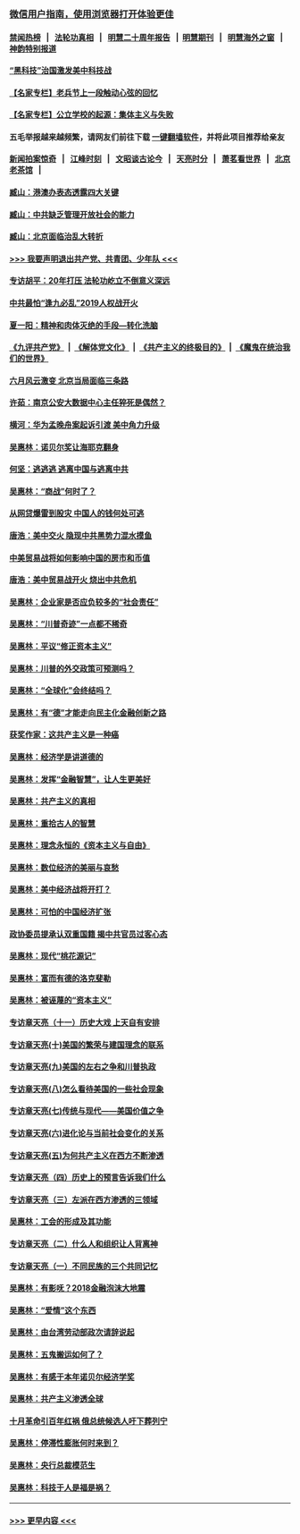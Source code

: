 ### [微信用户指南，使用浏览器打开体验更佳](https://github.com/gfw-breaker/banned-news1/blob/master/indexes/wechat-guide.md?t=0)
#### [禁闻热榜](热点新闻.md?t=0)  &nbsp;&nbsp;|&nbsp;&nbsp; [法轮功真相](https://github.com/gfw-breaker/truth/blob/master/README.md?t=0) &nbsp;&nbsp;|&nbsp;&nbsp; [明慧二十周年报告](https://github.com/gfw-breaker/mh-reports/blob/master/README.md?t=0) &nbsp;&nbsp;|&nbsp;&nbsp;[明慧期刊](https://github.com/gfw-breaker/mh-qikan) &nbsp;&nbsp;|&nbsp;&nbsp; [明慧海外之窗](https://github.com/gfw-breaker/mh-news/blob/master/README.md?t=0) &nbsp;&nbsp;|&nbsp;&nbsp; [神韵特别报道](https://github.com/gfw-breaker/mh-news/blob/master/shenyun.md?t=0)
#### [“黑科技”治国激发美中科技战](../pages/nsc423/n11638056.md?t=02041601) 
#### [【名家专栏】老兵节上一段触动心弦的回忆](../pages/nsc423/n11646016.md?t=02041601) 
#### [【名家专栏】公立学校的起源：集体主义与失败](../pages/nsc423/n11601833.md?t=02041601) 
#### 五毛举报越来越频繁，请网友们前往下载 [一键翻墙软件](https://github.com/gfw-breaker/ssr-accounts)，并将此项目推荐给亲友
#### [新闻拍案惊奇](https://github.com/gfw-breaker/banned-news1/blob/master/pages/link4.md) &nbsp;&nbsp;|&nbsp;&nbsp; [江峰时刻](https://github.com/gfw-breaker/banned-news1/blob/master/pages/link4.md) &nbsp;&nbsp;|&nbsp;&nbsp; [文昭谈古论今](https://github.com/gfw-breaker/banned-news1/blob/master/pages/link4.md) &nbsp;&nbsp;|&nbsp;&nbsp; [天亮时分](https://github.com/gfw-breaker/banned-news1/blob/master/pages/link4.md) &nbsp;&nbsp;|&nbsp;&nbsp; [萧茗看世界](https://github.com/gfw-breaker/banned-news1/blob/master/pages/link4.md) &nbsp;&nbsp;|&nbsp;&nbsp; [北京老茶馆](https://github.com/gfw-breaker/banned-news1/blob/master/pages/link4.md) &nbsp;&nbsp;|&nbsp;&nbsp; 
#### [臧山：港澳办表态透露四大关键](../pages/nsc423/n11421628.md?t=02041601) 
#### [臧山：中共缺乏管理开放社会的能力](../pages/nsc423/n11407457.md?t=02041601) 
#### [臧山：北京面临治乱大转折](../pages/nsc423/n11406895.md?t=02041601) 
#### [>>> 我要声明退出共产党、共青团、少年队 <<<](https://github.com/begood0513/goodnews/blob/master/quit/letter.md) 
#### [专访胡平：20年打压 法轮功屹立不倒意义深远](../pages/nsc423/n11398800.md?t=02041601) 
#### [中共最怕“逢九必乱”2019人权战开火](../pages/nsc423/n11385248.md?t=02041601) 
#### [夏一阳：精神和肉体灭绝的手段—转化洗脑](../pages/nsc423/n11368250.md?t=02041601) 
#### [《九评共产党》](https://github.com/begood0513/9ping.md/blob/master/README.md) &nbsp;|&nbsp; [《解体党文化》](../../../../jtdwh.md/blob/master/README.md)  &nbsp;|&nbsp; [《共产主义的终极目的》](../../../../gczydzjmd.md/blob/master/README.md) &nbsp;|&nbsp; [《魔鬼在统治我们的世界》](../../../../mgztzwmdsj.md/blob/master/README.md) 
#### [六月风云激变 北京当局面临三条路](../pages/nsc423/n11313668.md?t=02041601) 
#### [许茹：南京公安大数据中心主任猝死是偶然？](../pages/nsc423/n11064744.md?t=02041601) 
#### [横河：华为孟晚舟案起诉引渡 美中角力升级](../pages/nsc423/n11027230.md?t=02041601) 
#### [吴惠林：诺贝尔奖让海耶克翻身](../pages/nsc423/n10890049.md?t=02041601) 
#### [何坚：逃逃逃 逃离中国与逃离中共](../pages/nsc423/n10592891.md?t=02041601) 
#### [吴惠林：“商战”何时了？](../pages/nsc423/n10573558.md?t=02041601) 
#### [从网贷爆雷到股灾 中国人的钱何处可逃](../pages/nsc423/n10572800.md?t=02041601) 
#### [唐浩：美中交火 隐现中共黑势力混水摸鱼](../pages/nsc423/n10544040.md?t=02041601) 
#### [中美贸易战将如何影响中国的房市和币值](../pages/nsc423/n10543697.md?t=02041601) 
#### [唐浩：美中贸易战开火 烧出中共危机](../pages/nsc423/n10540126.md?t=02041601) 
#### [吴惠林：企业家是否应负较多的“社会责任”](../pages/nsc423/n10535022.md?t=02041601) 
#### [吴惠林：“川普奇迹”一点都不稀奇](../pages/nsc423/n10512808.md?t=02041601) 
#### [吴惠林：平议“修正资本主义”](../pages/nsc423/n10495724.md?t=02041601) 
#### [吴惠林：川普的外交政策可预测吗？](../pages/nsc423/n10462387.md?t=02041601) 
#### [吴惠林：“全球化”会终结吗？](../pages/nsc423/n10452838.md?t=02041601) 
#### [吴惠林：有“德”才能走向民主化金融创新之路](../pages/nsc423/n10432292.md?t=02041601) 
#### [获奖作家：这共产主义是一种癌](../pages/nsc423/n10431541.md?t=02041601) 
#### [吴惠林：经济学是讲道德的](../pages/nsc423/n10398014.md?t=02041601) 
#### [吴惠林：发挥“金融智慧”，让人生更美好](../pages/nsc423/n10375019.md?t=02041601) 
#### [吴惠林：共产主义的真相](../pages/nsc423/n10351394.md?t=02041601) 
#### [吴惠林：重拾古人的智慧](../pages/nsc423/n10337691.md?t=02041601) 
#### [吴惠林：理念永恒的《资本主义与自由》](../pages/nsc423/n10316274.md?t=02041601) 
#### [吴惠林：数位经济的美丽与哀愁](../pages/nsc423/n10292946.md?t=02041601) 
#### [吴惠林：美中经济战将开打？](../pages/nsc423/n10258825.md?t=02041601) 
#### [吴惠林：可怕的中国经济扩张](../pages/nsc423/n10219147.md?t=02041601) 
#### [政协委员提承认双重国籍 揭中共官员过客心态](../pages/nsc423/n10208809.md?t=02041601) 
#### [吴惠林：现代“桃花源记”](../pages/nsc423/n10185234.md?t=02041601) 
#### [吴惠林：富而有德的洛克斐勒](../pages/nsc423/n10142264.md?t=02041601) 
#### [吴惠林：被诬蔑的“资本主义”](../pages/nsc423/n10124816.md?t=02041601) 
#### [专访章天亮（十一）历史大戏 上天自有安排](../pages/nsc423/n10094905.md?t=02041601) 
#### [专访章天亮(十)美国的繁荣与建国理念的联系](../pages/nsc423/n10094899.md?t=02041601) 
#### [专访章天亮(九)美国的左右之争和川普执政](../pages/nsc423/n10094889.md?t=02041601) 
#### [专访章天亮(八)怎么看待美国的一些社会现象](../pages/nsc423/n10094857.md?t=02041601) 
#### [专访章天亮(七)传统与现代——美国价值之争](../pages/nsc423/n10093140.md?t=02041601) 
#### [专访章天亮(六)进化论与当前社会变化的关系](../pages/nsc423/n10092036.md?t=02041601) 
#### [专访章天亮(五)为何共产主义在西方不断渗透](../pages/nsc423/n10083620.md?t=02041601) 
#### [专访章天亮（四）历史上的预言告诉我们什么](../pages/nsc423/n10083606.md?t=02041601) 
#### [专访章天亮（三）左派在西方渗透的三领域](../pages/nsc423/n10081115.md?t=02041601) 
#### [吴惠林：工会的形成及其功能](../pages/nsc423/n10080633.md?t=02041601) 
#### [专访章天亮（二）什么人和组织让人背离神](../pages/nsc423/n10076637.md?t=02041601) 
#### [专访章天亮（一）不同民族的三个共同记忆](../pages/nsc423/n10074188.md?t=02041601) 
#### [吴惠林：有影呒？2018金融泡沫大地震](../pages/nsc423/n10040534.md?t=02041601) 
#### [吴惠林：“爱情”这个东西](../pages/nsc423/n10019423.md?t=02041601) 
#### [吴惠林：由台湾劳动部政次请辞说起](../pages/nsc423/n9979679.md?t=02041601) 
#### [吴惠林：五鬼搬运如何了？](../pages/nsc423/n9925338.md?t=02041601) 
#### [吴惠林：有感于本年诺贝尔经济学奖](../pages/nsc423/n9871883.md?t=02041601) 
#### [吴惠林：共产主义渗透全球](../pages/nsc423/n9812748.md?t=02041601) 
#### [十月革命引百年红祸 俄总统候选人吁下葬列宁](../pages/nsc423/n9810182.md?t=02041601) 
#### [吴惠林：停滞性膨胀何时来到？](../pages/nsc423/n9764136.md?t=02041601) 
#### [吴惠林：央行总裁模范生](../pages/nsc423/n9728134.md?t=02041601) 
#### [吴惠林：科技于人是福是祸？](../pages/nsc423/n9672982.md?t=02041601) 

----
#### [ >>> 更早内容 <<< ](../indexes/nsc423-earlier.md)
